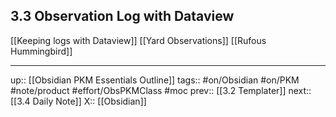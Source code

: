 ## 3.3 Observation Log with Dataview

[[Keeping logs with Dataview]]
[[Yard Observations]]
[[Rufous Hummingbird]]

---
up:: [[Obsidian PKM Essentials Outline]]
tags:: #on/Obsidian #on/PKM  #note/product #effort/ObsPKMClass #moc
prev:: [[3.2 Templater]]
next:: [[3.4 Daily Note]]
X:: [[Obsidian]]

